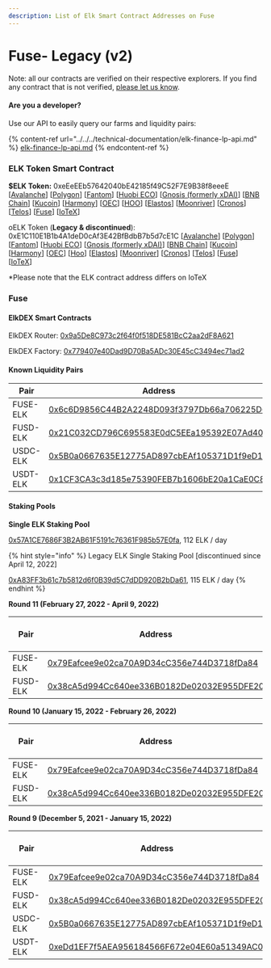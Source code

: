 ```yaml
---
description: List of Elk Smart Contract Addresses on Fuse
---
```


# Fuse- Legacy (v2)

Note: all our contracts are verified on their respective explorers. If you find any contract that is not verified, [please let us know](mailto:hello@elk.finance).

#### Are you a developer?

Use our API to easily query our farms and liquidity pairs:

{% content-ref url="../../../technical-documentation/elk-finance-lp-api.md" %}
[elk-finance-lp-api.md](../../../technical-documentation/elk-finance-lp-api.md)
{% endcontent-ref %}

### ELK Token Smart Contract

**$ELK Token:** 0xeEeEEb57642040bE42185f49C52F7E9B38f8eeeE \[[Avalanche](https://snowscan.xyz/token/0xeeeeeb57642040be42185f49c52f7e9b38f8eeee)] \[[Polygon](https://polygonscan.com/token/0xeEeEEb57642040bE42185f49C52F7E9B38f8eeeE)] \[[Fantom](https://ftmscan.com/token/0xeEeEEb57642040bE42185f49C52F7E9B38f8eeeE)] \[[Huobi ECO](https://hecoinfo.com/token/0xeEeEEb57642040bE42185f49C52F7E9B38f8eeeE)] \[[Gnosis (formerly xDAI)](https://blockscout.com/xdai/mainnet/token/0xeEeEEb57642040bE42185f49C52F7E9B38f8eeeE/token-transfers)] \[[BNB Chain](https://bscscan.com/token/0xeEeEEb57642040bE42185f49C52F7E9B38f8eeeE)] \[[Kucoin](https://explorer.kcc.io/en/token/0xeeeeeb57642040be42185f49c52f7e9b38f8eeee)] \[[Harmony](https://explorer.harmony.one/address/0xeEeEEb57642040bE42185f49C52F7E9B38f8eeeE)] \[[OEC](https://www.oklink.com/en/okc/address/0xeeeeeb57642040be42185f49c52f7e9b38f8eeee)] \[[HOO](https://hooscan.com/token/0xeEeEEb57642040bE42185f49C52F7E9B38f8eeeE)] \[[Elastos](https://esc.elastos.io/token/0xeEeEEb57642040bE42185f49C52F7E9B38f8eeeE/token-transfers)] \[[Moonriver](https://blockscout.moonriver.moonbeam.network/token/0xeEeEEb57642040bE42185f49C52F7E9B38f8eeeE/token-transfers)] \[[Cronos](https://cronos.org/explorer/token/0xeEeEEb57642040bE42185f49C52F7E9B38f8eeeE/token-transfers)] \[[Telos](https://www.teloscan.io/address/0xeeeeeb57642040be42185f49c52f7e9b38f8eeee)] \[[Fuse](https://explorer.fuse.io/token/0xeEeEEb57642040bE42185f49C52F7E9B38f8eeeE/token-transfers)] \[[IoTeX](https://iotexscout.io/address/0xeEeEEb57642040bE42185f49C52F7E9B38f8eeeE)]



oELK Token (**Legacy & discontinued**): 0xE1C110E1B1b4A1deD0cAf3E42BfBdbB7b5d7cE1C \[[Avalanche](https://cchain.explorer.avax.network/address/0xE1C110E1B1b4A1deD0cAf3E42BfBdbB7b5d7cE1C)] \[[Polygon](https://polygonscan.com/address/0xE1C110E1B1b4A1deD0cAf3E42BfBdbB7b5d7cE1C)] \[[Fantom](https://ftmscan.com/address/0xE1C110E1B1b4A1deD0cAf3E42BfBdbB7b5d7cE1C)] \[[Huobi ECO](https://hecoinfo.com/address/0xE1C110E1B1b4A1deD0cAf3E42BfBdbB7b5d7cE1C)] \[[Gnosis (formerly xDAI)](https://blockscout.com/xdai/mainnet/address/0xE1C110E1B1b4A1deD0cAf3E42BfBdbB7b5d7cE1C)] \[[BNB Chain](https://bscscan.com/address/0xE1C110E1B1b4A1deD0cAf3E42BfBdbB7b5d7cE1C)] \[[Kucoin](https://explorer.kcc.io/address/0xE1C110E1B1b4A1deD0cAf3E42BfBdbB7b5d7cE1C)] \[[Harmony](https://explorer.harmony.one/address/0xE1C110E1B1b4A1deD0cAf3E42BfBdbB7b5d7cE1C)] \[[OEC](https://www.oklink.com/okexchain/address/0xE1C110E1B1b4A1deD0cAf3E42BfBdbB7b5d7cE1C)] \[[Hoo](https://hooscan.com/address/0xE1C110E1B1b4A1deD0cAf3E42BfBdbB7b5d7cE1C)] \[[Elastos](https://esc.elastos.io/address/0xE1C110E1B1b4A1deD0cAf3E42BfBdbB7b5d7cE1C)] \[[Moonriver](https://blockscout.moonriver.moonbeam.network/address/0xE1C110E1B1b4A1deD0cAf3E42BfBdbB7b5d7cE1C)] \[[Cronos](https://cronos.crypto.org/explorer/address/0xE1C110E1B1b4A1deD0cAf3E42BfBdbB7b5d7cE1C/transactions)] \[[Telos](https://www.teloscan.io/evm/address/0xE1C110E1B1b4A1deD0cAf3E42BfBdbB7b5d7cE1C)] \[[Fuse](https://explorer.fuse.io/address/0xE1C110E1B1b4A1deD0cAf3E42BfBdbB7b5d7cE1C/transactions)] \[[IoTeX](https://iotexscout.io/address/0xe1cE1c0fa22EC693bAca6F5076bcdC4D0183DE1C)]

\*Please note that the ELK contract address differs on IoTeX

### Fuse

#### ElkDEX Smart Contracts

ElkDEX Router: [0x9a5De8C973c2f64f0f518DE581BcC2aa2dF8A621](https://explorer.fuse.io/address/0x9a5De8C973c2f64f0f518DE581BcC2aa2dF8A621/transactions)

ElkDEX Factory: [0x779407e40Dad9D70Ba5ADc30E45cC3494ec71ad2](https://explorer.fuse.io/address/0x779407e40Dad9D70Ba5ADc30E45cC3494ec71ad2/transactions)

#### Known Liquidity Pairs

| Pair     | Address                                                                                                                                |
| -------- | -------------------------------------------------------------------------------------------------------------------------------------- |
| FUSE-ELK | [0x6c6D9856C44B2A2248D093f3797Db66a706225D6](https://explorer.fuse.io/address/0x6c6D9856C44B2A2248D093f3797Db66a706225D6/transactions) |
| FUSD-ELK | [0x21C032CD796C695583E0dC5EEa195392E07Ad40D](https://explorer.fuse.io/address/0x21C032CD796C695583E0dC5EEa195392E07Ad40D/transactions) |
| USDC-ELK | [0x5B0a0667635E12775AD897cbEAf105371D1f9eD1](https://explorer.fuse.io/address/0x5B0a0667635E12775AD897cbEAf105371D1f9eD1/transactions) |
| USDT-ELK | [0x1CF3CA3c3d185e75390FEB7b1606bE20a1CaE0C8](https://explorer.fuse.io/address/0x1CF3CA3c3d185e75390FEB7b1606bE20a1CaE0C8/transactions) |

#### Staking Pools

**Single ELK Staking Pool**

[0x57A1CE7686F3B2AB61F5191c76361F985b57E0fa](https://explorer.fuse.io/address/0x57A1CE7686F3B2AB61F5191c76361F985b57E0fa/transactions), 112 ELK / day

{% hint style="info" %}
Legacy ELK Single Staking Pool \[discontinued since April 12, 2022]

[0xA83FF3b61c7b5812d6f0B39d5C7dDD920B2bDa61](https://explorer.fuse.io/address/0xA83FF3b61c7b5812d6f0B39d5C7dDD920B2bDa61/transactions), 115 ELK / day
{% endhint %}

**Round 11 (February 27, 2022 - April 9, 2022)**

| Pair     | Address                                                                                                                                | ELK / day |
| -------- | -------------------------------------------------------------------------------------------------------------------------------------- | --------- |
| FUSE-ELK | [0x79Eafcee9e02ca70A9D34cC356e744D3718fDa84](https://explorer.fuse.io/address/0x79Eafcee9e02ca70A9D34cC356e744D3718fDa84/transactions) | 600       |
| FUSD-ELK | [0x38cA5d994Cc640ee336B0182De02032E955DFE20](https://explorer.fuse.io/address/0x38cA5d994Cc640ee336B0182De02032E955DFE20/transactions) | 100       |

**Round 10 (January 15, 2022 - February 26, 2022)**

| Pair     | Address                                                                                                                                | ELK / day |
| -------- | -------------------------------------------------------------------------------------------------------------------------------------- | --------- |
| FUSE-ELK | [0x79Eafcee9e02ca70A9D34cC356e744D3718fDa84](https://explorer.fuse.io/address/0x79Eafcee9e02ca70A9D34cC356e744D3718fDa84/transactions) | 800       |
| FUSD-ELK | [0x38cA5d994Cc640ee336B0182De02032E955DFE20](https://explorer.fuse.io/address/0x38cA5d994Cc640ee336B0182De02032E955DFE20/transactions) | 192       |

**Round 9 (December 5, 2021 - January 15, 2022)**

| Pair     | Address                                                                                                                                | ELK / day |
| -------- | -------------------------------------------------------------------------------------------------------------------------------------- | --------- |
| FUSE-ELK | [0x79Eafcee9e02ca70A9D34cC356e744D3718fDa84](https://explorer.fuse.io/address/0x79Eafcee9e02ca70A9D34cC356e744D3718fDa84/transactions) | 400       |
| FUSD-ELK | [0x38cA5d994Cc640ee336B0182De02032E955DFE20](https://explorer.fuse.io/address/0x38cA5d994Cc640ee336B0182De02032E955DFE20/transactions) | 100       |
| USDC-ELK | [0x5B0a0667635E12775AD897cbEAf105371D1f9eD1](https://explorer.fuse.io/address/0x5B0a0667635E12775AD897cbEAf105371D1f9eD1/transactions) | 100       |
| USDT-ELK | [0xeDd1EF7f5AEA956184566F672e04E60a51349AC0](https://explorer.fuse.io/address/0xeDd1EF7f5AEA956184566F672e04E60a51349AC0/transactions) | 100       |

